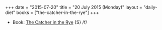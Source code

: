 +++
date = "2015-07-20"
title = "20 July 2015 (Monday)"
layout = "daily-diet"
books = ["the-catcher-in-the-rye"]
+++


* Book: [The Catcher in the Rye](/books/the-catcher-in-the-rye) {S} /f/